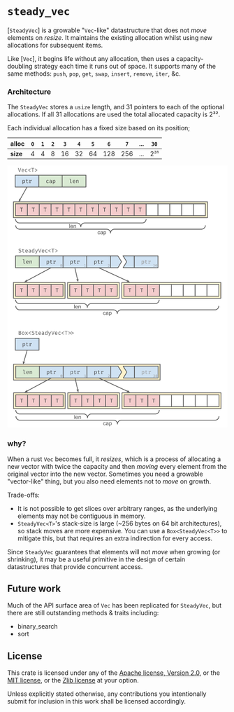 `steady_vec`
===============

[`SteadyVec`] is a growable "`Vec`-like" datastructure that does not *move*
elements on *resize*. It maintains the existing allocation whilst using new
allocations for subsequent items.

Like [`Vec`], it begins life without any allocation, then uses a
capacity-doubling strategy each time it runs out of space. It supports many of
the same methods: `push`, `pop`, `get`, `swap`, `insert`, `remove`, `iter`, &c.

### Architecture

The `SteadyVec` stores a `usize` length, and 31 pointers to each of the
optional allocations. If all 31 allocations are used the total allocated
capacity is 2³².

Each individual allocation has a fixed size based on its position;

|**alloc**|`0`|`1`|`2`|`3`|`4`|`5`|`6`|`7`|...|`30`|
|---------|---|---|---|---|---|---|---|---|---|----|
| **size**| 4 | 4 | 8 | 16| 32| 64|128|256|...| 2³¹|

![diagram](diagram.svg)

### why?

When a rust `Vec` becomes full, it *resizes*, which is a process of allocating
a new vector with twice the capacity and then *moving* every element from the
original vector into the new vector. Sometimes you need a growable
"vector-like" thing, but you also need elements not to *move* on growth.

Trade-offs:
- It is not possible to get slices over arbitrary ranges, as the underlying
  elements may not be contiguous in memory.
- `SteadyVec<T>`'s stack-size is large (~256 bytes on 64 bit architectures), so
  stack moves are more expensive. You can use a `Box<SteadyVec<T>>` to mitigate
  this, but that requires an extra indirection for every access.

Since `SteadyVec` guarantees that elements will not *move* when growing (or
shrinking), it may be a useful primitive in the design of certain
datastructures that provide concurrent access.


Future work
-----------

Much of the API surface area of `Vec` has been replicated for `SteadyVec`, but
there are still outstanding methods & traits including:

- binary_search
- sort


License
-------

This crate is licensed under any of the
[Apache license, Version 2.0](./LICENSE-APACHE),
or the
[MIT license](./LICENSE-MIT),
or the
[Zlib license](./LICENSE-ZLIB)
at your option.

Unless explicitly stated otherwise, any contributions you intentionally submit
for inclusion in this work shall be licensed accordingly.
